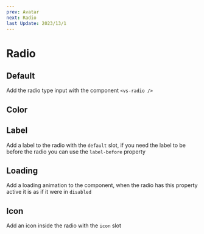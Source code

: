```yaml
---
prev: Avatar
next: Radio
last Update: 2023/13/1
---
```


# Radio

<card>

## Default

<docs-warn />

Add the radio type input with the component `<vs-radio />`

</card>

<card subtitle="Color">

## Color

<coloren />

</card>

<card subtitle="Label">

## Label

Add a label to the radio with the `default` slot, if you need the label to be before the radio you can use the `label-before` property

</card>

<card subtitle="Loading">

## Loading

Add a loading animation to the component, when the radio has this property active it is as if it were in `disabled`

</card>

<card subtitle="Icon">

## Icon

Add an icon inside the radio with the `icon` slot

</card>

<script setup>
import Api from "../../../theme/global-components/template/Radio/API.tsx"
</script>

<Api></Api>
